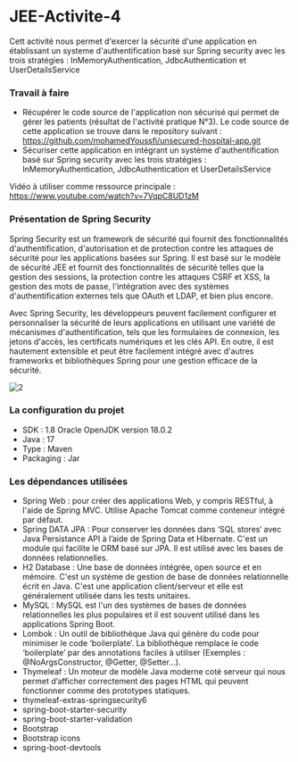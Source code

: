 # JEE-Activite-4

Cett activité nous permet d'exercer la sécurité d'une application en établissant un systeme d'authentification basé sur Spring security avec les trois stratégies : InMemoryAuthentication, JdbcAuthentication et UserDetailsService

### Travail à faire ###

- Récupérer le code source de l'application non sécurisé qui permet de gérer les patients (résultat de l'activité pratique N°3). Le code source de cette application se trouve dans le repository suivant : https://github.com/mohamedYoussfi/unsecured-hospital-app.git
- Sécuriser cette application en intégrant un système d'authentification basé sur Spring security avec les trois stratégies : InMemoryAuthentication, JdbcAuthentication et UserDetailsService

Vidéo à utiliser comme ressource principale : https://www.youtube.com/watch?v=7VqpC8UD1zM

### Présentation de Spring Security ### 

Spring Security est un framework de sécurité qui fournit des fonctionnalités d'authentification, d'autorisation et de protection contre les attaques de sécurité pour les applications basées sur Spring. Il est basé sur le modèle de sécurité JEE et fournit des fonctionnalités de sécurité telles que la gestion des sessions, la protection contre les attaques CSRF et XSS, la gestion des mots de passe, l'intégration avec des systèmes d'authentification externes tels que OAuth et LDAP, et bien plus encore.

Avec Spring Security, les développeurs peuvent facilement configurer et personnaliser la sécurité de leurs applications en utilisant une variété de mécanismes d'authentification, tels que les formulaires de connexion, les jetons d'accès, les certificats numériques et les clés API. En outre, il est hautement extensible et peut être facilement intégré avec d'autres frameworks et bibliothèques Spring pour une gestion efficace de la sécurité.

![2](https://user-images.githubusercontent.com/60039200/232334960-24988d89-72d4-4a5a-b77a-068d80fb634c.PNG)


### La configuration du projet ### 
- SDK : 1.8 Oracle OpenJDK version 18.0.2
- Java : 17
- Type : Maven 
- Packaging : Jar 

### Les dépendances utilisées ### 
- Spring Web : pour créer des applications Web, y compris RESTful, à l'aide de Spring MVC. Utilise Apache Tomcat comme conteneur intégré par défaut.
- Spring DATA JPA : Pour conserver les données dans ‘SQL stores‘ avec Java Persistance API à l’aide de Spring Data et Hibernate. C'est un module qui facilite le ORM basé sur JPA. Il est utilisé avec les bases de données relationnelles.
- H2 Database : Une base de données intégrée, open source et en mémoire. C'est un système de gestion de base de données relationnelle écrit en Java. C'est une application client/serveur et elle est généralement utilisée dans les tests unitaires.
- MySQL : MySQL est l'un des systèmes de bases de données relationnelles les plus populaires et il est souvent utilisé dans les applications Spring Boot.
- Lombok : Un outil de bibliothèque Java qui génère du code pour minimiser le code ‘boilerplate’. La bibliothèque remplace le code ‘boilerplate’ par des annotations faciles à utiliser (Exemples : @NoArgsConstructor, @Getter, @Setter…).
- Thymeleaf : Un moteur de modèle Java moderne coté serveur qui nous permet d’afficher correctement des pages HTML qui peuvent fonctionner comme des prototypes statiques.
- thymeleaf-extras-springsecurity6
- spring-boot-starter-security
- spring-boot-starter-validation
- Bootstrap
- Bootstrap icons
- spring-boot-devtools

